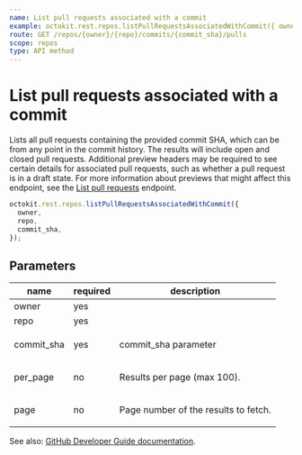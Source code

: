 ```yaml
---
name: List pull requests associated with a commit
example: octokit.rest.repos.listPullRequestsAssociatedWithCommit({ owner, repo, commit_sha })
route: GET /repos/{owner}/{repo}/commits/{commit_sha}/pulls
scope: repos
type: API method
---
```


# List pull requests associated with a commit

Lists all pull requests containing the provided commit SHA, which can be from any point in the commit history. The results will include open and closed pull requests. Additional preview headers may be required to see certain details for associated pull requests, such as whether a pull request is in a draft state. For more information about previews that might affect this endpoint, see the [List pull requests](https://docs.github.com/rest/reference/pulls#list-pull-requests) endpoint.

```js
octokit.rest.repos.listPullRequestsAssociatedWithCommit({
  owner,
  repo,
  commit_sha,
});
```

## Parameters

<table>
  <thead>
    <tr>
      <th>name</th>
      <th>required</th>
      <th>description</th>
    </tr>
  </thead>
  <tbody>
    <tr><td>owner</td><td>yes</td><td>

</td></tr>
<tr><td>repo</td><td>yes</td><td>

</td></tr>
<tr><td>commit_sha</td><td>yes</td><td>

commit_sha parameter

</td></tr>
<tr><td>per_page</td><td>no</td><td>

Results per page (max 100).

</td></tr>
<tr><td>page</td><td>no</td><td>

Page number of the results to fetch.

</td></tr>
  </tbody>
</table>

See also: [GitHub Developer Guide documentation](https://docs.github.com/rest/reference/repos#list-pull-requests-associated-with-a-commit).
